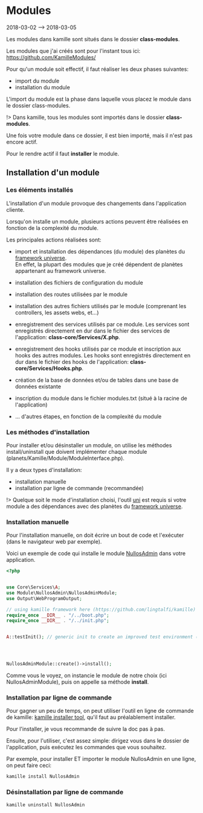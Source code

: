 Modules
==========
2018-03-02 --> 2018-03-05




Les modules dans kamille sont situés dans le dossier **class-modules**.

Les modules que j'ai créés sont pour l'instant tous ici: https://github.com/KamilleModules/


Pour qu'un module soit effectif, il faut réaliser les deux phases suivantes:

- import du module
- installation du module


L'import du module est la phase dans laquelle vous placez le module dans le dossier class-modules.

!> Dans kamille, tous les modules sont importés dans le dossier **class-modules**.

Une fois votre module dans ce dossier, il est bien importé, mais il n'est pas encore actif.

Pour le rendre actif il faut **installer** le module.




Installation d'un module
----------------



### Les éléments installés


L'installation d'un module provoque des changements dans l'application cliente.

Lorsqu'on installe un module, plusieurs actions peuvent être réalisées en fonction de la complexité du module.

Les principales actions réalisées sont:

- import et installation des dépendances (du module) des planètes du [framework universe](https://github.com/karayabin/universe-snapshot).<br>
En effet, la plupart des modules que je créé dépendent de planètes appartenant au framework universe.
         
- installation des fichiers de configuration du module 
- installation des routes utilisées par le module 
- installation des autres fichiers utilisés par le module (comprenant les controllers, les assets webs, et...) 
- enregistrement des services utilisés par ce module.
 Les services sont enregistrés directement en dur dans le fichier des services de l'application: **class-core/Services/X.php**. 
- enregistrement des hooks utilisés par ce module et inscription aux hooks des autres modules.
 Les hooks sont enregistrés directement en dur dans le fichier des hooks de l'application: **class-core/Services/Hooks.php**. 
- création de la base de données et/ou de tables dans une base de données existante
- inscription du module dans le fichier modules.txt (situé à la racine de l'application)
- ... d'autres étapes, en fonction de la complexité du module





### Les méthodes d'installation


Pour installer et/ou désinstaller un module, on utilise les méthodes install/uninstall que doivent implémenter
chaque module (planets/Kamille/Module/ModuleInterface.php).


Il y a deux types d'installation:

- installation manuelle 
- installation par ligne de commande (recommandée)



!> Quelque soit le mode d'installation choisi, l'outil [uni](https://github.com/lingtalfi/universe-naive-importer) est requis si votre module a des dépendances avec des planètes
du [framework universe](https://github.com/karayabin/universe-snapshot).


### Installation manuelle


Pour l'installation manuelle, on doit écrire un bout de code et l'exécuter (dans le navigateur web par exemple).

Voici un exemple de code qui installe le module [NullosAdmin](https://github.com/KamilleModules/NullosAdmin) dans votre application.

```php
<?php


use Core\Services\A;
use Module\NullosAdmin\NullosAdminModule;
use Output\WebProgramOutput;

// using kamille framework here (https://github.com/lingtalfi/kamille)
require_once __DIR__ . "/../boot.php";
require_once __DIR__ . "/../init.php";


A::testInit(); // generic init to create an improved test environment (often optional)




NullosAdminModule::create()->install();
```




Comme vous le voyez, on instancie le module de notre choix (ici NullosAdminModule),
puis on appelle sa méthode **install**.






### Installation par ligne de commande

Pour gagner un peu de temps, on peut utiliser l'outil en ligne de commande de kamille:
 [kamille installer tool](https://github.com/lingtalfi/kamille-installer-tool), qu'il faut au préalablement installer.
 
 Pour l'installer, je vous recommande de suivre la doc pas à pas.
 
 Ensuite, pour l'utiliser, c'est assez simple: dirigez vous dans le dossier de l'application, puis exécutez les
 commandes que vous souhaitez.
 
 
 Par exemple, pour installer ET importer le module NullosAdmin en une ligne, on peut faire ceci:
 
```bash
kamille install NullosAdmin
``` 


### Désinstallation par ligne de commande
 
```bash
kamille uninstall NullosAdmin
``` 



